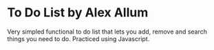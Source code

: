 # To Do List by Alex Allum
Very simpled functional to do list that lets you add, remove and search things you need to do.
Practiced using Javascript.
